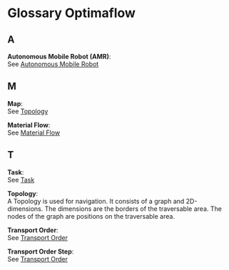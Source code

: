 # Glossary Optimaflow

## A

**Autonomous Mobile Robot (AMR)**:<br />
See [Autonomous Mobile Robot](./optimaflow/amr.md#autonomous-mobile-robot-amr)

## M

**Map**:<br />
See [Topology](#t)

**Material Flow**:<br />
See [Material Flow](./optimaflow/material_flow.md)

## T

**Task**:<br />
See [Task](./optimaflow/material_flow.md#task)

**Topology**:<br />
A Topology is used for navigation.
It consists of a graph and 2D-dimensions.
The dimensions are the borders of the traversable area.
The nodes of the graph are positions on the traversable area.

**Transport Order**:<br />
See [Transport Order](./optimaflow/material_flow.md#transport-order)

**Transport Order Step**:<br />
See [Transport Order](./optimaflow/material_flow.md#transport-order)
